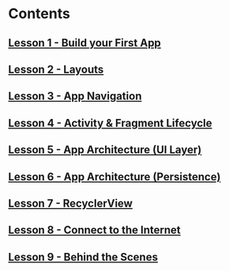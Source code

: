 # Contents

## [Lesson 1 - Build your First App](lesson1.md)
## [Lesson 2 - Layouts](lesson2.md)
## [Lesson 3 - App Navigation](lesson3.md)
## [Lesson 4 - Activity & Fragment Lifecycle](lesson4.md)
## [Lesson 5 - App Architecture (UI Layer)](lesson5.md)
## [Lesson 6 - App Architecture (Persistence)](lesson6.md)
## [Lesson 7 - RecyclerView](lesson7.md)
## [Lesson 8 - Connect to the Internet](lesson8.md)
## [Lesson 9 - Behind the Scenes](lesson9.md)
